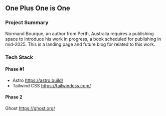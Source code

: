 ## One Plus One is One

### Project Summary

Normand Bourque, an author from Perth, Australia requires a publishing space to introduce his work in progress, 
a book scheduled for publishing in mid-2025. This is a landing page and future blog for related to this work.

### Tech Stack
#### Phase #1
- Astro https://astro.build/
- Tailwind CSS https://tailwindcss.com/

#### Phase 2
Ghost https://ghost.org/

